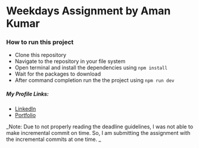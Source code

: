 # Weekdays Assignment by Aman Kumar

### How to run this project

- Clone this repository
- Navigate to the repository in your file system
- Open terminal and install the dependencies using
  `npm install`
- Wait for the packages to download
- After command completion run the the project using
  `npm run dev`

##### My Profile Links:

- [LinkedIn](https://www.linkedin.com/in/aman-kumar-akp "LinkedIn")
- [Portfolio](https://amankumarportfolio.netlify.app "Portfolio")

_Note: Due to not properly reading the deadline guidelines, I was not able to make incremental commit on time. So, I am submitting the assignment with the incremental commits at one time. _
